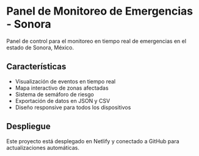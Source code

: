 # Panel de Monitoreo de Emergencias - Sonora

Panel de control para el monitoreo en tiempo real de emergencias en el estado de Sonora, México.

## Características

- Visualización de eventos en tiempo real
- Mapa interactivo de zonas afectadas
- Sistema de semáforo de riesgo
- Exportación de datos en JSON y CSV
- Diseño responsive para todos los dispositivos

## Despliegue

Este proyecto está desplegado en Netlify y conectado a GitHub para actualizaciones automáticas.
